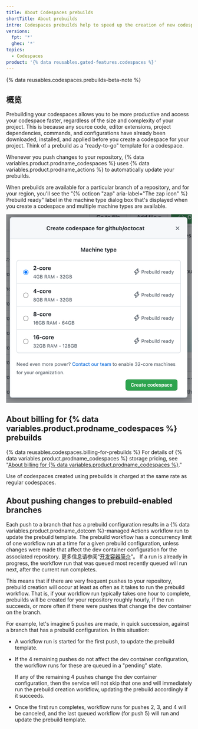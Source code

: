 ```yaml
---
title: About Codespaces prebuilds
shortTitle: About prebuilds
intro: Codespaces prebuilds help to speed up the creation of new codespaces.
versions:
  fpt: '*'
  ghec: '*'
topics:
  - Codespaces
product: '{% data reusables.gated-features.codespaces %}'
---
```


{% data reusables.codespaces.prebuilds-beta-note %}

## 概览

Prebuilding your codespaces allows you to be more productive and access your codespace faster, regardless of the size and complexity of your project. This is because any source code, editor extensions, project dependencies, commands, and configurations have already been downloaded, installed, and applied before you create a codespace for your project. Think of a prebuild as a "ready-to-go" template for a codespace.

Whenever you push changes to your repository, {% data variables.product.prodname_codespaces %} uses {% data variables.product.prodname_actions %} to automatically update your prebuilds.

When prebuilds are available for a particular branch of a repository, and for your region, you'll see the "{% octicon "zap" aria-label="The zap icon" %} Prebuild ready" label in the machine type dialog box that's displayed when you create a codespace and multiple machine types are available.

![The dialog box for choosing a machine type](/assets/images/help/codespaces/choose-custom-machine-type.png)

## About billing for {% data variables.product.prodname_codespaces %} prebuilds

{% data reusables.codespaces.billing-for-prebuilds %} For details of {% data variables.product.prodname_codespaces %} storage pricing, see "[About billing for {% data variables.product.prodname_codespaces %}](/billing/managing-billing-for-github-codespaces/about-billing-for-codespaces)."

Use of codespaces created using prebuilds is charged at the same rate as regular codespaces.

## About pushing changes to prebuild-enabled branches

Each push to a branch that has a prebuild configuration results in a {% data variables.product.prodname_dotcom %}-managed Actions workflow run to update the prebuild template. The prebuild workflow has a concurrency limit of one workflow run at a time for a given prebuild configuration, unless changes were made that affect the dev container configuration for the associated repository. 更多信息请参阅“[开发容器简介](/codespaces/setting-up-your-project-for-codespaces/configuring-codespaces-for-your-project)”。 If a run is already in progress, the workflow run that was queued most recently queued will run next, after the current run completes.

This means that if there are very frequent pushes to your repository, prebuild creation will occur at least as often as it takes to run the prebuild workflow. That is, if your workflow run typically takes one hour to complete, prebuilds will be created for your repository roughly hourly, if the run succeeds, or more often if there were pushes that change the dev container on the branch.

For example, let's imagine 5 pushes are made, in quick succession, against a branch that has a prebuild configuration. In this situation:

* A workflow run is started for the first push, to update the prebuild template.
* If the 4 remaining pushes do not affect the dev container configuration, the workflow runs for these are queued in a "pending" state.

  If any of the remaining 4 pushes change the dev container configuration, then the service will not skip that one and will immediately run the prebuild creation workflow, updating the prebuild accordingly if it succeeds.

* Once the first run completes, workflow runs for pushes 2, 3, and 4 will be canceled, and the last queued workflow (for push 5) will run and update the prebuild template. 
